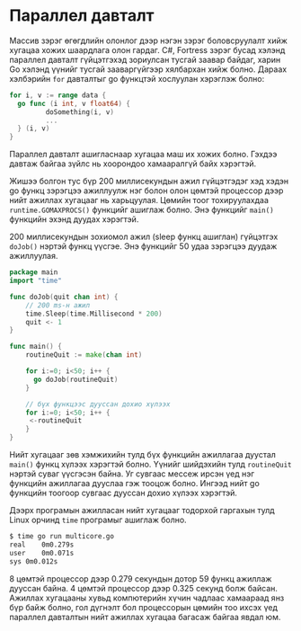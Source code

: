 # Параллел давталт

Массив зэрэг өгөгдлийн олонлог дээр нэгэн зэрэг боловсруулалт хийж хугацаа хожих шаардлага олон гардаг. C#, Fortress зэрэг бусад хэлэнд параллел давталт гүйцэтгэхэд зориулсан тусгай заавар байдаг, харин Go хэлэнд үүнийг тусгай зааваргүйгээр хялбархан хийж болно. Дараах хэлбэрийн `for` давталтыг go функцтэй хослуулан хэрэглэж болно:

```go
for i, v := range data {
  go func (i int, v float64) {
		 doSomething(i, v)
		 ...
  } (i, v)
}
```

Параллел давталт ашигласнаар хугацаа маш их хожих болно. Гэхдээ давтаж байгаа зүйлс нь хоорондоо хамааралгүй байх хэрэгтэй.

Жишээ болгон тус бүр 200 миллисекундын ажил гүйцэтгэдэг хэд хэдэн go функц зэрэгцээ ажиллуулж нэг болон олон цөмтэй процессор дээр нийт ажиллах хугацааг нь харьцуулая. Цөмийн тоог тохируулахдаа `runtime.GOMAXPROCS()` функцийг ашиглаж болно. Энэ функцийг `main()` функцийн эхэнд дуудах хэрэгтэй.

200 миллисекундын зохиомол ажил (sleep функц ашиглан) гүйцэтгэх `doJob()` нэртэй функц үүсгэе. Энэ функцийг 50 удаа зэрэгцээ дуудаж ажиллуулая.

```go
package main
import "time"

func doJob(quit chan int) {
    // 200 ms-н ажил
    time.Sleep(time.Millisecond * 200)
    quit <- 1
}

func main() {
    routineQuit := make(chan int)

    for i:=0; i<50; i++ {
      go doJob(routineQuit)
    }

    // бүх функцээс дууссан дохио хүлээх
    for i:=0; i<50; i++ {
     <-routineQuit
    }
}
```

Нийт хугацааг зөв хэмжихийн тулд бүх функцийн ажиллагаа дуустал `main()` функц хүлээх хэрэгтэй болно. Үүнийг шийдэхийн тулд `routineQuit` нэртэй суваг үүсгэсэн байна. Уг сувгаас мессеж ирсэн үед нэг функцийн ажиллагаа дууслаа гэж тооцож болно. Ингээд нийт go функцийн тоогоор сувгаас дууссан дохио хүлээх хэрэгтэй.

Дээрх програмын ажилласан нийт хугацааг тодорхой гаргахын тулд Linux орчинд `time` програмыг ашиглаж болно.

```sh
$ time go run multicore.go
real	0m0.279s
user	0m0.071s
sys	0m0.012s
```

8 цөмтэй процессор дээр 0.279 секундын дотор 59 функц ажиллаж дууссан байна. 4 цөмтэй процессор дээр 0.325 секунд болж байсан. Ажиллах хугацааны хувьд компютерийн хүчин чадлаас хамаараад янз бүр байж болно, гол дүгнэлт бол процессорын цөмийн тоо ихсэх үед параллел давталтын нийт ажиллах хугацаа багасаж байгаа явдал юм.

